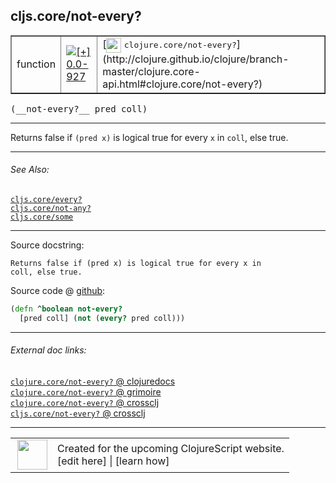 ## cljs.core/not-every?



 <table border="1">
<tr>
<td>function</td>
<td><a href="https://github.com/cljsinfo/cljs-api-docs/tree/0.0-927"><img valign="middle" alt="[+] 0.0-927" title="Added in 0.0-927" src="https://img.shields.io/badge/+-0.0--927-lightgrey.svg"></a> </td>
<td>
[<img height="24px" valign="middle" src="http://i.imgur.com/1GjPKvB.png"> <samp>clojure.core/not-every?</samp>](http://clojure.github.io/clojure/branch-master/clojure.core-api.html#clojure.core/not-every?)
</td>
</tr>
</table>


 <samp>
(__not-every?__ pred coll)<br>
</samp>

---

Returns false if `(pred x)` is logical true for every `x` in `coll`, else true.



---


###### See Also:

[`cljs.core/every?`](../cljs.core/everyQMARK.md)<br>
[`cljs.core/not-any?`](../cljs.core/not-anyQMARK.md)<br>
[`cljs.core/some`](../cljs.core/some.md)<br>

---


Source docstring:

```
Returns false if (pred x) is logical true for every x in
coll, else true.
```


Source code @ [github](https://github.com/clojure/clojurescript/blob/r1878/src/cljs/cljs/core.cljs#L2514-L2517):

```clj
(defn ^boolean not-every?
  [pred coll] (not (every? pred coll)))
```

<!--
Repo - tag - source tree - lines:

 <pre>
clojurescript @ r1878
└── src
    └── cljs
        └── cljs
            └── <ins>[core.cljs:2514-2517](https://github.com/clojure/clojurescript/blob/r1878/src/cljs/cljs/core.cljs#L2514-L2517)</ins>
</pre>

-->

---



###### External doc links:

[`clojure.core/not-every?` @ clojuredocs](http://clojuredocs.org/clojure.core/not-every_q)<br>
[`clojure.core/not-every?` @ grimoire](http://conj.io/store/v1/org.clojure/clojure/1.7.0-beta3/clj/clojure.core/not-every%3F/)<br>
[`clojure.core/not-every?` @ crossclj](http://crossclj.info/fun/clojure.core/not-every%3F.html)<br>
[`cljs.core/not-every?` @ crossclj](http://crossclj.info/fun/cljs.core.cljs/not-every%3F.html)<br>

---

 <table>
<tr><td>
<img valign="middle" align="right" width="48px" src="http://i.imgur.com/Hi20huC.png">
</td><td>
Created for the upcoming ClojureScript website.<br>
[edit here] | [learn how]
</td></tr></table>

[edit here]:https://github.com/cljsinfo/cljs-api-docs/blob/master/cljsdoc/cljs.core/not-everyQMARK.cljsdoc
[learn how]:https://github.com/cljsinfo/cljs-api-docs/wiki/cljsdoc-files

<!--

This information was too distracting to show to readers, but I'll leave it
commented here since it is helpful to:

- pretty-print the data used to generate this document
- and show how to retrieve that data



The API data for this symbol:

```clj
{:description "Returns false if `(pred x)` is logical true for every `x` in `coll`, else true.",
 :return-type boolean,
 :ns "cljs.core",
 :name "not-every?",
 :signature ["[pred coll]"],
 :history [["+" "0.0-927"]],
 :type "function",
 :related ["cljs.core/every?" "cljs.core/not-any?" "cljs.core/some"],
 :full-name-encode "cljs.core/not-everyQMARK",
 :source {:code "(defn ^boolean not-every?\n  [pred coll] (not (every? pred coll)))",
          :title "Source code",
          :repo "clojurescript",
          :tag "r1878",
          :filename "src/cljs/cljs/core.cljs",
          :lines [2514 2517]},
 :full-name "cljs.core/not-every?",
 :clj-symbol "clojure.core/not-every?",
 :docstring "Returns false if (pred x) is logical true for every x in\ncoll, else true."}

```

Retrieve the API data for this symbol:

```clj
;; from Clojure REPL
(require '[clojure.edn :as edn])
(-> (slurp "https://raw.githubusercontent.com/cljsinfo/cljs-api-docs/catalog/cljs-api.edn")
    (edn/read-string)
    (get-in [:symbols "cljs.core/not-every?"]))
```

-->
